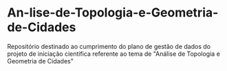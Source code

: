 # An-lise-de-Topologia-e-Geometria-de-Cidades
Repositório destinado ao cumprimento do plano de gestão de dados do projeto de iniciação cientifica referente ao tema de "Análise de Topologia e Geometria de Cidades"
